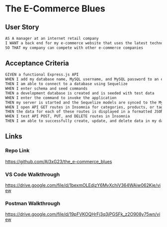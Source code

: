 # The E-Commerce Blues

## User Story

```md
AS A manager at an internet retail company
I WANT a back end for my e-commerce website that uses the latest technologies
SO THAT my company can compete with other e-commerce companies
```

## Acceptance Criteria

```md
GIVEN a functional Express.js API
WHEN I add my database name, MySQL username, and MySQL password to an environment variable file
THEN I am able to connect to a database using Sequelize
WHEN I enter schema and seed commands
THEN a development database is created and is seeded with test data
WHEN I enter the command to invoke the application
THEN my server is started and the Sequelize models are synced to the MySQL database
WHEN I open API GET routes in Insomnia for categories, products, or tags
THEN the data for each of these routes is displayed in a formatted JSON
WHEN I test API POST, PUT, and DELETE routes in Insomnia
THEN I am able to successfully create, update, and delete data in my database
```

## Links

### Repo Link

https://github.com/Al3xG23/the_e-commerce_blues

### VS Code Walkthrough

https://drive.google.com/file/d/1bexmOLEdjzY6MvXchiV364WAiw062Kje/view

### Postman Walkthrough
https://drive.google.com/file/d/19pFVKOQHrFj3q3jPGSFk_z2O908y75wn/view